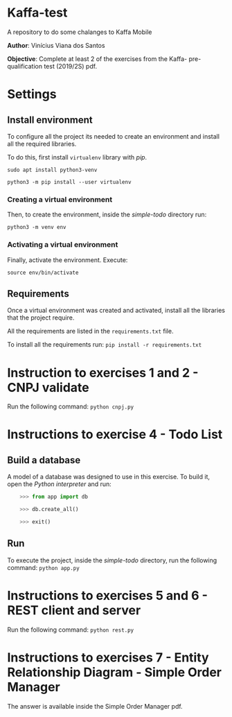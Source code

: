 # Kaffa-test
A repository to do some chalanges to Kaffa Mobile

**Author**: Vinícius Viana dos Santos

**Objective**: Complete at least 2 of the exercises from the Kaffa- pre-qualification test (2019/2S) pdf. 

# Settings
## Install environment
To configure all the project its needed to create an environment and install all the required libraries.

To do this, first install `virtualenv` library with *pip*.

`sudo apt install python3-venv`

`python3 -m pip install --user virtualenv`

### Creating a virtual environment

Then, to create the environment, inside the _simple-todo_ directory run:

`python3 -m venv env`

### Activating a virtual environment

Finally, activate the environment. Execute:

`source env/bin/activate`

## Requirements
Once a virtual environment was created and activated, install all the libraries that the project require.

All the requirements are listed in the `requirements.txt` file.

To install all the requirements run: `pip install -r requirements.txt`

# Instruction to  exercises 1 and 2 - CNPJ validate

Run the following command: `python cnpj.py`

# Instructions to exercise 4 - Todo List

## Build a database

A model of a database was designed to use in this exercise. To build it, open the _Python interpreter_ and run:

```python
    >>> from app import db

    >>> db.create_all()

    >>> exit()
```

## Run

To execute the project, inside the _simple-todo_ directory, run the following command: `python app.py`

# Instructions to exercises 5 and 6 - REST client and server

Run the following command: `python rest.py`

# Instructions to exercises 7 - Entity Relationship Diagram - Simple Order Manager

The answer is available inside the Simple Order Manager pdf. 
